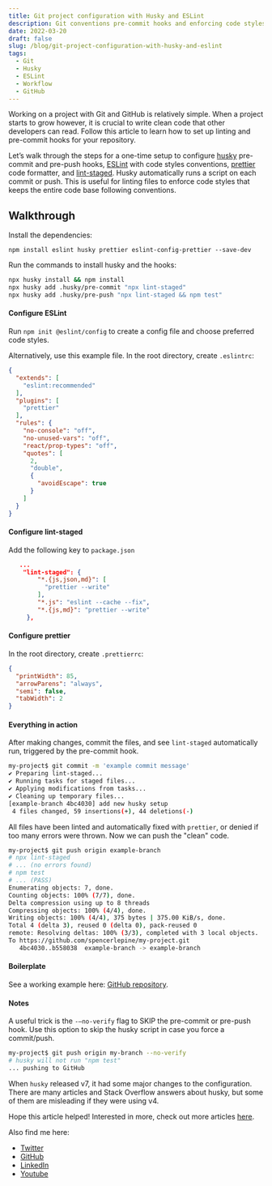 ```yaml
---
title: Git project configuration with Husky and ESLint
description: Git conventions pre-commit hooks and enforcing code styles.
date: 2022-03-20
draft: false
slug: /blog/git-project-configuration-with-husky-and-eslint
tags:
  - Git
  - Husky
  - ESLint
  - Workflow
  - GitHub
---
```


Working on a project with Git and GitHub is relatively simple. When a project starts to grow however, it is crucial to write clean code that other developers can read. Follow this article to learn how to set up linting and pre-commit hooks for your repository.

Let’s walk through the steps for a one-time setup to configure [husky](https://github.com/typicode/husky) pre-commit and pre-push hooks, [ESLint](https://eslint.org/) with code styles conventions, [prettier](https://prettier.io/) code formatter, and [lint-staged](https://github.com/okonet/lint-staged). Husky automatically runs a script on each commit or push. This is useful for linting files to enforce code styles that keeps the entire code base following conventions.

## Walkthrough

Install the dependencies:
```
npm install eslint husky prettier eslint-config-prettier --save-dev
```
Run the commands to install husky and the hooks:

```sh
npx husky install && npm install
npx husky add .husky/pre-commit "npx lint-staged"
npx husky add .husky/pre-push "npx lint-staged && npm test"
```

#### Configure ESLint

Run `npm init @eslint/config` to create a config file and choose preferred code styles.

Alternatively, use this example file. In the root directory, create `.eslintrc`:
```json
{
  "extends": [
    "eslint:recommended"
  ],
  "plugins": [
    "prettier"
  ],
  "rules": {
    "no-console": "off",
    "no-unused-vars": "off",
    "react/prop-types": "off",
    "quotes": [
      2,
      "double",
      {
        "avoidEscape": true
      }
    ]
  }
}
```

#### Configure lint-staged
Add the following key to `package.json`
```json
   ...
    "lint-staged": {
        "*.{js,json,md}": [
          "prettier --write"
        ],
        "*.js": "eslint --cache --fix",
        "*.{js,md}": "prettier --write"
     },
```

#### Configure prettier
In the root directory, create `.prettierrc`:

```json
{
  "printWidth": 85,
  "arrowParens": "always",
  "semi": false,
  "tabWidth": 2
}
```

#### Everything in action

After making changes, commit the files, and see `lint-staged` automatically run, triggered by the pre-commit hook.

```sh
my-project$ git commit -m 'example commit message'
✔ Preparing lint-staged...
✔ Running tasks for staged files...
✔ Applying modifications from tasks...
✔ Cleaning up temporary files...
[example-branch 4bc4030] add new husky setup
 4 files changed, 59 insertions(+), 44 deletions(-)
```

All files have been linted and automatically fixed with `prettier`, or denied if too many errors were thrown. Now we can push the "clean" code.
```sh
my-project$ git push origin example-branch
# npx lint-staged
# ... (no errors found)
# npm test
# ... (PASS)
Enumerating objects: 7, done.
Counting objects: 100% (7/7), done.
Delta compression using up to 8 threads
Compressing objects: 100% (4/4), done.
Writing objects: 100% (4/4), 375 bytes | 375.00 KiB/s, done.
Total 4 (delta 3), reused 0 (delta 0), pack-reused 0
remote: Resolving deltas: 100% (3/3), completed with 3 local objects.
To https://github.com/spencerlepine/my-project.git
   4bc4030..b558038  example-branch -> example-branch
```

#### Boilerplate
See a working example here: [GitHub repository](https://github.com/spencerlepine/husky-boilerplate).

#### Notes
A useful trick is the `-–no-verify` flag to SKIP the pre-commit or pre-push hook.
Use this option to skip the husky script in case you force a commit/push.
```sh
my-project$ git push origin my-branch --no-verify
# husky will not run "npm test"
... pushing to GitHub
```

When `husky` released v7, it had some major changes to the configuration. There are many articles and Stack Overflow answers about husky, but some of them are misleading if they were using v4.

Hope this article helped! Interested in more, check out more articles [here](https://www.spencerlepine.com/blog).

Also find me here:
 - [Twitter](https://twitter.com/SpencerLepine)
 - [GitHub](https://github.com/spencerlepine)
 - [LinkedIn](https://www.linkedin.com/in/spencer-lepine/)
 - [Youtube](https://www.youtube.com/channel/UCBL6vAHJZqUlyJp-rcFU55Q)